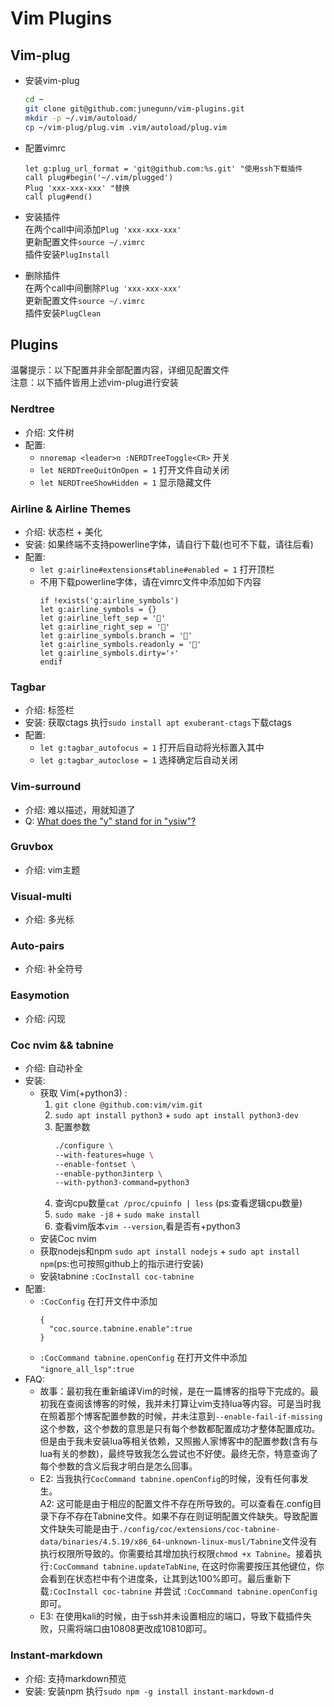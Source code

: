 # Vim Plugins  
## Vim-plug  
* 安装vim-plug  
   ``` bash
   cd ~
   git clone git@github.com:junegunn/vim-plugins.git
   mkdir -p ~/.vim/autoload/
   cp ~/vim-plug/plug.vim .vim/autoload/plug.vim
   ```  
* 配置vimrc  
   ``` vim script   
   let g:plug_url_format = 'git@github.com:%s.git' "使用ssh下载插件
   call plug#begin('~/.vim/plugged')
   Plug 'xxx-xxx-xxx' "替换
   call plug#end()
   ```  
* 安装插件  
在两个call中间添加`Plug 'xxx-xxx-xxx'`  
更新配置文件`source ~/.vimrc`  
插件安装`PlugInstall`  

* 删除插件  
在两个call中间删除`Plug 'xxx-xxx-xxx'`  
更新配置文件`source ~/.vimrc`  
插件安装`PlugClean`  

## Plugins
温馨提示：以下配置并非全部配置内容，详细见配置文件  
注意：以下插件皆用上述vim-plug进行安装
### Nerdtree
* 介绍: 文件树
* 配置:  
  - `nnoremap <leader>n :NERDTreeToggle<CR>` 开关
  - `let NERDTreeQuitOnOpen = 1` 打开文件自动关闭
  - `let NERDTreeShowHidden = 1` 显示隐藏文件

### Airline & Airline Themes  
* 介绍: 状态栏 + 美化
* 安装: 如果终端不支持powerline字体，请自行下载(也可不下载，请往后看)
* 配置:  
  - `let g:airline#extensions#tabline#enabled = 1` 打开顶栏
  - 不用下载powerline字体，请在vimrc文件中添加如下内容
    ``` vim script
    if !exists('g:airline_symbols')
    let g:airline_symbols = {}
    let g:airline_left_sep = ''
    let g:airline_right_sep = ''
    let g:airline_symbols.branch = ''
    let g:airline_symbols.readonly = ''
    let g:airline_symbols.dirty='⚡'
    endif
    ```  
### Tagbar 
* 介绍: 标签栏
* 安装: 获取ctags 执行`sudo install apt exuberant-ctags`下载ctags  
* 配置: 
  - `let g:tagbar_autofocus = 1` 打开后自动将光标置入其中  
  - `let g:tagbar_autoclose = 1` 选择确定后自动关闭

### Vim-surround  
* 介绍: 难以描述，用就知道了
* Q: [What does the "y" stand for in "ysiw"?](https://github.com/tpope/vim-surround/issues/128)  

### Gruvbox  
* 介绍: vim主题

### Visual-multi  
* 介绍: 多光标

### Auto-pairs  
* 介绍: 补全符号 

### Easymotion  
* 介绍: 闪现

### Coc nvim && tabnine
* 介绍: 自动补全
* 安装: 
  - 获取 Vim(+python3) :  
    1. `git clone @github.com:vim/vim.git`  
    2. `sudo apt install python3` + `sudo apt install python3-dev`  
    3. 配置参数  
       ``` bash shell
       ./configure \
       --with-features=huge \
       --enable-fontset \
       --enable-python3interp \
       --with-python3-command=python3
       ```
    4. 查询cpu数量`cat /proc/cpuinfo | less` (ps:查看逻辑cpu数量)  
    4. `sudo make -j8` + `sudo make install`  
    5. 查看vim版本`vim --version`,看是否有+python3  
  - 安装Coc nvim
  - 获取nodejs和npm `sudo apt install nodejs` + `sudo apt install npm`(ps:也可按照github上的指示进行安装)
  - 安装tabnine `:CocInstall coc-tabnine`
* 配置:  
  - `:CocConfig` 在打开文件中添加  
      ```  
      {
        "coc.source.tabnine.enable":true
      }
      ```  
  - `:CocCommand tabnine.openConfig` 在打开文件中添加 `"ignore_all_lsp":true`   
* FAQ:
  - 故事：最初我在重新编译Vim的时候，是在一篇博客的指导下完成的。最初我在查阅该博客的时候，我并未打算让vim支持lua等内容。可是当时我在照着那个博客配置参数的时候，并未注意到`--enable-fail-if-missing`这个参数，这个参数的意思是只有每个参数都配置成功才整体配置成功。但是由于我未安装lua等相关依赖，又照搬人家博客中的配置参数(含有与lua有关的参数)，最终导致我怎么尝试也不好使。最终无奈，特意查询了每个参数的含义后我才明白是怎么回事。
  - E2: 当我执行`CocCommand tabnine.openConfig`的时候，没有任何事发生。  
    A2: 这可能是由于相应的配置文件不存在所导致的。可以查看在.config目录下存不存在Tabnine文件。如果不存在则证明配置文件缺失。导致配置文件缺失可能是由于`./config/coc/extensions/coc-tabnine-data/binaries/4.5.19/x86_64-unknown-linux-musl/Tabnine`文件没有执行权限所导致的。你需要给其增加执行权限`chmod +x Tabnine`。接着执行`:CocCommand tabnine.updateTabNine`, 在这时你需要按压其他键位，你会看到在状态栏中有个进度条，让其到达100%即可。最后重新下载`:CocInstall coc-tabnine` 并尝试 `:CocCommand tabnine.openConfig` 即可。  
  - E3: 在使用kali的时候，由于ssh并未设置相应的端口，导致下载插件失败，只需将端口由10808更改成10810即可。

### Instant-markdown  
* 介绍: 支持markdown预览
* 安装: 安装npm 执行`sudo npm -g install instant-markdown-d`
